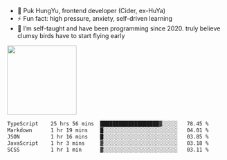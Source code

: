 
 - 🔭 Puk HungYu, frontend developer (Cider, ex-HuYa)
 - ⚡ Fun fact: high pressure, anxiety, self-driven learning 
 - 🤔 I’m self-taught and have been programming since 2020. truly believe clumsy birds have to start flying early


<picture>
<img height=160 src="https://github-readme-stats.vercel.app/api?username=trojan0523&show_icons=true&theme=solarized-light" />
<source
  srcset="https://github-readme-stats.vercel.app/api/wakatime?username=trojan&langs_count=5&theme=dracula"
  media="(prefers-color-scheme: dark)"
/>
 <source
  srcset="https://github-readme-stats.vercel.app/api/wakatime?username=trojan0523&langs_count=5&theme=solarized-light"
  media="(prefers-color-scheme: light), (prefers-color-scheme: no-preference)"
/>
 </picture>
 
 <!--START_SECTION:waka-->

```txt
TypeScript    25 hrs 56 mins  ███████████████████▓░░░░░   78.45 %
Markdown      1 hr 19 mins    █░░░░░░░░░░░░░░░░░░░░░░░░   04.01 %
JSON          1 hr 16 mins    █░░░░░░░░░░░░░░░░░░░░░░░░   03.85 %
JavaScript    1 hr 3 mins     ▓░░░░░░░░░░░░░░░░░░░░░░░░   03.18 %
SCSS          1 hr 1 min      ▓░░░░░░░░░░░░░░░░░░░░░░░░   03.11 %
```

<!--END_SECTION:waka-->

 
<!--
**Trojan0523/Trojan0523** is a ✨ _special_ ✨ repository because its `README.md` (this file) appears on your GitHub profile.

Here are some ideas to get you started:

- 👯 looking to collaborate on where? i don`t know
- 🤔 I’m looking for help with ...
- 💬 Ask me about ...
- 📫 How to reach me: ...
- 😄 Pronouns: ...
- ⚡ Fun fact: ...
![](https://komarev.com/ghpvc/?username=trojan0523)
<img align="left" width="350px" height="180px" src="https://github-readme-stats.vercel.app/api?username=trojan0523&show_icons=true&icon_color=199861&count_private=true" />

<img width="350px" height="165px" alt="Most Used Lang" src="https://github-readme-stats.vercel.app/api/top-langs/?username=trojan0523&layout=compact" />

### Hi there 👋   ![](https://komarev.com/ghpvc/?username=trojan0523&color=ff69b4&label=PV+Since+2020-1-1)

-->
